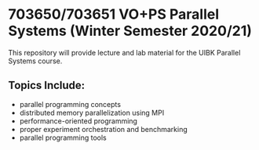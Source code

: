 # 703650/703651 VO+PS Parallel Systems (Winter Semester 2020/21)

This repository will provide lecture and lab material for the UIBK Parallel Systems course.

## Topics Include:

 - parallel programming concepts
 - distributed memory parallelization using MPI
 - performance-oriented programming
 - proper experiment orchestration and benchmarking
 - parallel programming tools